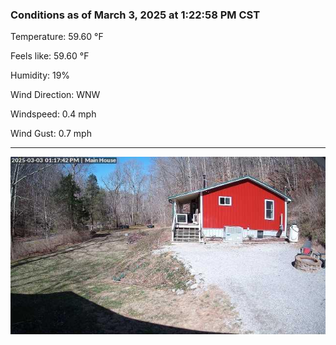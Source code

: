 ### Conditions as of March 3, 2025 at 1:22:58 PM CST 

Temperature: 59.60 &deg;F

Feels like: 59.60 &deg;F

Humidity: 19%

Wind Direction: WNW

Windspeed: 0.4 mph

Wind Gust: 0.7 mph

---

<img src="./images/latest.jpeg"/>

